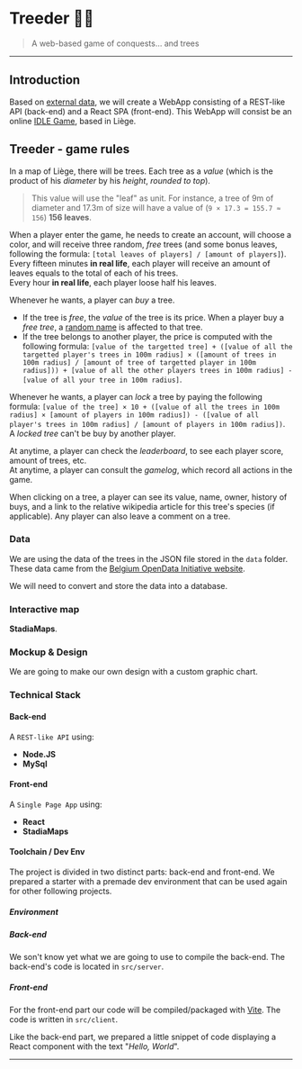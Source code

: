 # Treeder 🌳🍃

> A web-based game of conquests… and trees

* * *

## Introduction

Based on [external data](https://data.gov.be/en/node/48556), we will create a WebApp consisting of a REST-like API (back-end) and a React SPA (front-end). This WebApp will consist be an online [IDLE Game](https://en.wikipedia.org/wiki/Incremental_game), based in Liège.

## Treeder - game rules

In a map of Liège, there will be trees. Each tree as a _value_ (which is the product of his _diameter_ by his _height_, *rounded to top*). 

> This value will use the "leaf" as unit. For instance, a tree of 9m of diameter and 17.3m of size will have a value of (`9 × 17.3 = 155.7 ≈ 156`) **156 leaves**.

When a player enter the game, he needs to create an account, will choose a color, and will receive three random, *free* trees (and some bonus leaves, following the formula: `[total leaves of players] / [amount of players]`).  
Every fifteen minutes **in real life**, each player will receive an amount of leaves equals to the total of each of his trees.  
Every hour **in real life**, each player loose half his leaves.

Whenever he wants, a player can _buy_ a tree. 

- If the tree is *free*, the _value_ of the tree is its price. When a player buy a *free tree*, a [random name](https://www.npmjs.com/package/fantasy-name-generator) is affected to that tree.
- If the tree belongs to another player, the price is computed with the following formula: `[value of the targetted tree] + ([value of all the targetted player's trees in 100m radius] × ([amount of trees in 100m radius] / [amount of tree of targetted player in 100m radius])) + [value of all the other players trees in 100m radius] - [value of all your tree in 100m radius]`.

Whenever he wants, a player can *lock* a tree by paying the following formula: `[value of the tree] × 10 + ([value of all the trees in 100m radius] × [amount of players in 100m radius]) - ([value of all player's trees in 100m radius] / [amount of players in 100m radius])`. A *locked tree* can't be buy by another player.

At anytime, a player can check the *leaderboard*, to see each player score, amount of trees, etc.  
At anytime, a player can consult the *gamelog*, which record all actions in the game.

When clicking on a tree, a player can see its value, name, owner, history of buys, and a link to the relative wikipedia article for this tree's species (if applicable). Any player can also leave a comment on a tree.

### Data

We are using the data of the trees in the JSON file stored in the `data` folder. These data came from the [Belgium OpenData Initiative website](https://data.gov.be).

We will need to convert and store the data into a database.

### Interactive map

**StadiaMaps**.

### Mockup & Design

We are going to make our own design with a custom graphic chart.

### Technical Stack

#### Back-end

A `REST-like API` using:

- **Node.JS**
- **MySql**

#### Front-end

A `Single Page App` using:

- **React**
- **StadiaMaps**

#### Toolchain / Dev Env

The project is divided in two distinct parts: back-end and front-end. We prepared a starter with a premade dev environment that can be used again for other following projects. 

##### Environment

##### Back-end

We son't know yet what we are going to use to compile the back-end. The back-end's code is located in  `src/server`.
 

##### Front-end

For the front-end part our code will be compiled/packaged with [Vite](https://vitejs.dev/). The code is written in `src/client`.

Like the back-end part, we prepared a little snippet of code displaying a React component with the text "*Hello, World*".


* * *

